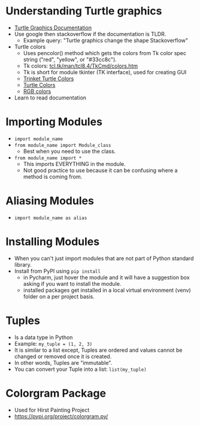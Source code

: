 # Understanding Turtle graphics
- [Turtle Graphics Documentation](https://docs.python.org/3/library/turtle.html)
- Use google then stackoverflow if the documentation is TLDR.
  - Example query: "Turtle graphics change the shape Stackoverflow"
- Turtle colors
  - Uses pencolor() method which gets the colors from Tk color spec string ("red", "yellow", or "#33cc8c").
  - Tk colors: [tcl.tk/man/tcl8.4/TkCmd/colors.htm](tcl.tk/man/tcl8.4/TkCmd/colors.htm)
  - Tk is short for module tkinter (TK interface), used for creating GUI
  - [Trinket Turtle Colors](https://trinket.io/docs/colors)
  - [Turtle Colors](https://cs111.wellesley.edu/reference/colors)
  - [RGB colors](https://www.w3schools.com/colors/colors_rgb.asp)
- Learn to read documentation

# Importing Modules
- `import module_name`
- `from module_name import Module_class`
  - Best when you need to use the class.
- `from module_name import *`  
  - This imports EVERYTHING in the module.
  - Not good practice to use because it can be confusing where a method is coming from.

# Aliasing Modules
- `import module_name as alias`

# Installing Modules
- When you can't just import modules that are not part of Python standard library.
- Install from PyPI using `pip install`
  - in Pycharm, just hover the module and it will have a suggestion box asking if you want to install the module.
  - installed packages get installed in a local virtual environment (venv) folder on a per project basis.

# Tuples
- Is a data type in Python
- Example: `my_tuple = (1, 2, 3)`
- It is similar to a list except, Tuples are ordered and values cannot be changed or removed once it is created.
- In other words, Tuples are "immutable".
- You can convert your Tuple into a list:
  `list(my_tuple)`

# Colorgram Package
- Used for Hirst Painting Project
- https://pypi.org/project/colorgram.py/